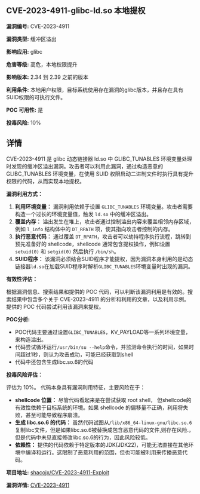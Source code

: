 ## CVE-2023-4911-glibc-ld.so 本地提权

**漏洞编号:** CVE-2023-4911

**漏洞类型:** 缓冲区溢出

**影响应用:** glibc

**危害等级:** 高危，本地权限提升

**影响版本:** 2.34 到 2.39 之前的版本

**利用条件:** 本地用户权限，目标系统使用存在漏洞的glibc版本，并且存在具有SUID权限的可执行文件。

**POC 可用性:** 是

**投毒风险:** 10%

## 详情

CVE-2023-4911 是 glibc 动态链接器 ld.so 中 GLIBC_TUNABLES 环境变量处理时发现的缓冲区溢出漏洞。攻击者可以利用此漏洞，通过构造恶意的 GLIBC_TUNABLES 环境变量，在使用 SUID 权限启动二进制文件时执行具有提升权限的代码，从而实现本地提权。

**漏洞利用方式：**

1.  **利用环境变量：** 漏洞利用依赖于设置 `GLIBC_TUNABLES` 环境变量。攻击者需要构造一个过长的环境变量值，触发 `ld.so` 中的缓冲区溢出。
2.  **覆盖内存：** 溢出发生在堆上，攻击者通过控制溢出内容来覆盖相邻内存区域，例如 `l_info` 结构体中的 `DT_RPATH` 项，使其指向攻击者控制的内存。
3.  **执行恶意代码：** 通过覆盖 `DT_RPATH`，攻击者可以劫持程序执行流程，跳转到预先准备好的 shellcode，shellcode 通常包含提权操作，例如设置 `setuid(0)` 和 `setgid(0)` 然后执行 `/bin/sh`。
4.  **SUID程序：** 该漏洞必须结合SUID程序才能提权，因为漏洞本身利用的是动态链接器`ld.so`在加载SUID程序时解析`GLIBC_TUNABLES`环境变量时出现的漏洞。

**有效性评估：**

根据漏洞信息、搜索结果和提供的 POC 代码，可以判断该漏洞利用是有效的。搜索结果中包含多个关于 CVE-2023-4911 的分析和利用的文章，以及利用示例。提供的 POC 代码尝试利用该漏洞来提权。

**POC分析:**

*   POC代码主要通过设置`GLIBC_TUNABLES`，KV_PAYLOAD等一系列环境变量，来构造溢出。
*   代码尝试循环运行`/usr/bin/su --help`命令，并监测命令执行的时间，如果时间超过1秒，则认为攻击成功，可能已经获取到shell
*   代码中还包含生成libc.so.6的代码

**投毒风险评估：**

评估为 10%。 代码本身具有漏洞利用特征，主要风险在于：

*   **shellcode 位置：** 尽管代码看起来是在尝试获取 root shell， 但shellcode的有效性依赖于目标系统的环境。如果 shellcode 的偏移量不正确，利用将失败，甚至可能导致程序崩溃。
*   **生成 libc.so.6 的代码：**  虽然代码试图从`/lib/x86_64-linux-gnu/libc.so.6`复制libc文件，但是如果libc.so.6被替换成包含恶意代码的文件,则存在风险.，但是代码中未见直接修改libc.so.6的行为，因此风险较低。
*   **依赖性：** 提供的代码依赖于特定版本的JDK(JDK22)，可能无法直接在其他环境中编译和运行。这限制了恶意利用的范围，但也可能被利用来传播恶意代码。

**项目地址:** [shacojx/CVE-2023-4911-Exploit](https://github.com/shacojx/CVE-2023-4911-Exploit)

**漏洞详情:** [CVE-2023-4911](https://nvd.nist.gov/vuln/detail/CVE-2023-4911)